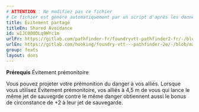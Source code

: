 ```yaml
---
# ATTENTION : Ne modifiez pas ce fichier
# Ce fichier est généré automatiquement par un script d'après les données du module Foundry VTT officiel et de sa traduction
title: Évitement partagé
titleEn: Shared Avoidance
id: wIJC00ODLq9WYc1m
urlFr: https://gitlab.com/pathfinder-fr/foundryvtt-pathfinder2-fr/-/blob/master/data/feats/wIJC00ODLq9WYc1m.htm
urlEn: https://gitlab.com/hooking/foundry-vtt---pathfinder-2e/-/blob/master/packs/data/feats.db/shared-avoidance.json
group: feats
layout: dons
---
```

**Prérequis** <a class="entity-link" data-pack="pf2e.feats-srd" data-id="KYl1rWFOHe0e6VqJ" draggable="true">Évitement prémonitoire</a>

Vous pouvez projeter votre prémonition du danger à vos alliés. Lorsque vous utilisez Évitement prémonitoire, vos alliés à 4,5 m de vous qui lance le même jet de sauvegrde contre le même danger obtiennent aussi le bonus de circonstance de +2 à leur jet de sauvegarde.


